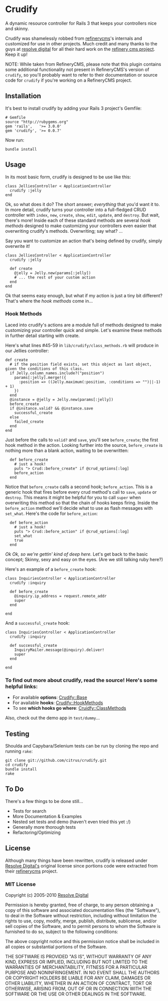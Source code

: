 Crudify
=======

A dynamic resource controller for Rails 3 that keeps your controllers nice and skinny.

Crudify was shamelessly robbed from [refinerycms](https://github.com/resolve/refinerycms/blob/master/core/lib/refinery/crud.rb)'s internals and customized for use in other projects. Much credit and many thanks to the guys at [resolve digital](http://resolvedigital.com/) for all their hard work on the [refinery cms project](http://resolvedigital.com/development/refinery%C2%A0cms). Keep it up!

NOTE: While taken from RefineryCMS, please note that this plugin contains some additional functionality not present in RefineryCMS's version of `crudify`, so you'll probably want to refer to their documentation or source code for `crudify` if you're working on a RefineryCMS project.


Installation
------------

It's best to install crudify by adding your Rails 3 project's Gemfile:

    # Gemfile
    source "http://rubygems.org"
    gem 'rails',   '>= 3.0.0'        
    gem 'crudify', '>= 0.0.7'

Now run:

    bundle install
    

Usage
-----

In its most basic form, crudify is designed to be use like this:

    class JelliesController < ApplicationController
      crudify :jelly
    end
    
    
Ok, so what does it do? The short answer; _everything_ that you'd want it to. In more detail, crudify turns your controller into a full-fledged CRUD controller with `index`, `new`, `create`, `show`, `edit`, `update`, and `destroy`. But wait, there's more! Inside each of these standard methods are several _hook methods_ designed to make customizing your controllers even easier that overwriting crudify's methods. Overwriting; say what? ... 

Say you want to customize an action that's being defined by crudify, simply overwrite it!

    class JelliesController < ApplicationController
      crudify :jelly
      
      def create     
        @jelly = Jelly.new(params[:jelly])
        # ... the rest of your custom action
      end
    end
    

Ok that seems easy enough, but what if my action is just a tiny bit different? That's where the _hook methods_ come in...

### Hook Methods

Laced into crudify's actions are a module full of methods designed to make customizing your controller quick and simple. Let's examine these methods in further detail starting with create.

Here's what lines #45-59 in `lib/crudify/class_methods.rb` will produce in our Jellies controller:

    def create
      # if the position field exists, set this object as last object, given the conditions of this class.
      if Jelly.column_names.include?("position")
        params[:jelly].merge!({
          :position => ((Jelly.maximum(:position, :conditions => "")||-1) + 1)
        })
      end
      @instance = @jelly = Jelly.new(params[:jelly])
      before_create
      if @instance.valid? && @instance.save
        successful_create
      else
        failed_create
      end
    end
    

Just before the calls to `valid?` and `save`, you'll see `before_create`; the first hook method in the action. Looking further into the source, `before_create` is nothing more than a blank action, waiting to be overwritten:

      def before_create
        # just a hook!
        puts "> Crud::before_create" if @crud_options[:log]
        before_action
      end
      

Notice that `before_create` calls a second hook; `before_action`. This is a generic hook that fires before every crud method's call to `save`, `update` or `destroy`. This means it might be helpful for you to call `super` when overwriting this method so that the chain of hooks keeps firing. Inside the `before_action` method we'll decide what to use as flash messages with `set_what`. Here's the code for `before_action`:

      def before_action
        # just a hook!
        puts "> Crud::before_action" if @crud_options[:log]
        set_what
        true
      end
      

*Ok Ok, so we're gettin' kind of deep here.* Let's get back to the basic concept; Skinny, sexy and easy on the eyes. (Are we still talking ruby here?) 

Here's an example of a `before_create` hook:

    class InquiriesController < ApplicationController
      crudify :inquiry
      
      def before_create
        @inquiry.ip_address = request.remote_addr
        super
      end
      
    end
      

And a `successful_create` hook:

    class InquiriesController < ApplicationController
      crudify :inquiry
      
      def successful_create
        InquiryMailer.message(@inquiry).deliver!
        super
      end
      
    end


### To find out more about crudify, read the source! Here's some helpful links:

* For available **options**: [Crudify::Base](https://github.com/citrus/crudify/blob/master/lib/crudify/base.rb)
* For available **hooks**: [Crudify::HookMethods](https://github.com/citrus/crudify/blob/master/lib/crudify/hook_methods.rb)
* To see **which hooks go where**: [Cruidfy::ClassMethods](https://github.com/citrus/crudify/blob/master/lib/crudify/class_methods.rb)

Also, check out the demo app in `test/dummy`...


Testing
-------

Shoulda and Capybara/Selenium tests can be run by cloning the repo and running `rake`:

    git clone git://github.com/citrus/crudify.git
    cd crudify
    bundle install
    rake    


To Do
-----

There's a few things to be done still...

* Tests for search
* More Documentation & Examples
* Nested set tests and demo (haven't even tried this yet :/)
* Generally more thorough tests
* Refactoring/Optimizing


License
-------

Although many things have been rewritten, crudify is released under [Resolve Digital's](http://www.resolvedigital.com) original license since portions code were extracted from their [refinerycms](http://github.com/resolve/refinerycms) project.

### MIT License
 
Copyright (c) 2005-2010 [Resolve Digital](http://www.resolvedigital.com)
 
Permission is hereby granted, free of charge, to any person obtaining a copy
of this software and associated documentation files (the "Software"), to deal
in the Software without restriction, including without limitation the rights
to use, copy, modify, merge, publish, distribute, sublicense, and/or sell
copies of the Software, and to permit persons to whom the Software is
furnished to do so, subject to the following conditions:
 
The above copyright notice and this permission notice shall be included in all
copies or substantial portions of the Software.
 
THE SOFTWARE IS PROVIDED "AS IS", WITHOUT WARRANTY OF ANY KIND, EXPRESS OR
IMPLIED, INCLUDING BUT NOT LIMITED TO THE WARRANTIES OF MERCHANTABILITY,
FITNESS FOR A PARTICULAR PURPOSE AND NONINFRINGEMENT. IN NO EVENT SHALL THE
AUTHORS OR COPYRIGHT HOLDERS BE LIABLE FOR ANY CLAIM, DAMAGES OR OTHER
LIABILITY, WHETHER IN AN ACTION OF CONTRACT, TORT OR OTHERWISE, ARISING FROM,
OUT OF OR IN CONNECTION WITH THE SOFTWARE OR THE USE OR OTHER DEALINGS IN THE
SOFTWARE.
